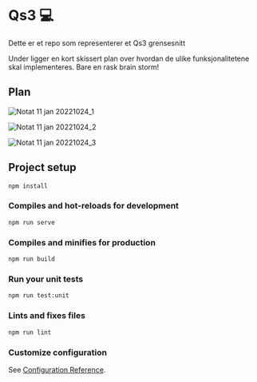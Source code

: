 # Qs3 💻
Dette er et repo som representerer et Qs3 grensesnitt 

Under ligger en kort skissert plan over hvordan de ulike funksjonalitetene skal implementeres. Bare en rask brain storm!

## Plan

![Notat 11  jan  20221024_1](https://user-images.githubusercontent.com/91839835/160284686-f8586e91-0ea6-4499-92a2-c67a583e2fbc.jpg)

![Notat 11  jan  20221024_2](https://user-images.githubusercontent.com/91839835/160284681-712aef67-2c3e-47c2-a9c5-76c646e5ac5c.jpg)

![Notat 11  jan  20221024_3](https://user-images.githubusercontent.com/91839835/160284674-f49144e3-dffc-433b-83bf-f67ae8add389.jpg)



## Project setup
```
npm install
```

### Compiles and hot-reloads for development
```
npm run serve
```

### Compiles and minifies for production
```
npm run build
```

### Run your unit tests
```
npm run test:unit
```

### Lints and fixes files
```
npm run lint
```

### Customize configuration
See [Configuration Reference](https://cli.vuejs.org/config/).
